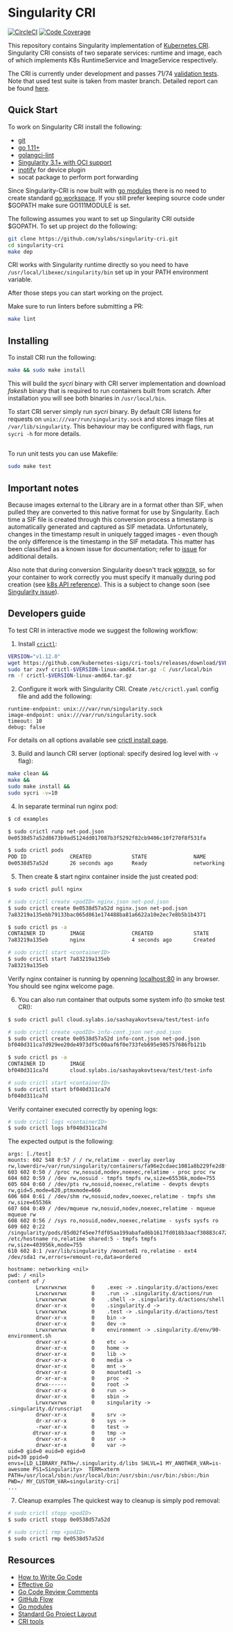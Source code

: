 # Singularity CRI

[![CircleCI](https://circleci.com/gh/sylabs/singularity-cri.svg?style=svg&circle-token=276de7aa1d82749ecf8ed6513c72399041885dec)](https://circleci.com/gh/sylabs/singularity-cri)
[![Code Coverage](https://codecov.io/gh/sylabs/singularity-cri/branch/master/graph/badge.svg)](https://codecov.io/gh/sylabs/singularity-cri)

This repository contains Singularity implementation of [Kubernetes CRI](https://github.com/kubernetes/community/blob/master/contributors/devel/container-runtime-interface.md). Singularity CRI consists of
two separate services: runtime and image, each of which implements K8s RuntimeService and ImageService respectively.


The CRI is currently under development and passes 71/74 [validation tests](https://github.com/kubernetes-sigs/cri-tools/blob/master/docs/validation.md).
Note that used test suite is taken from master branch. Detailed report can be found [here](https://docs.google.com/spreadsheets/d/1Ym3K4LddqKNc4LCh8jr5flN7YDxfnM_hrLxpeDJRO1k/edit?usp=sharing).

## Quick Start

To work on Singularity CRI install the following:

- [git](https://git-scm.com/downloads)
- [go 1.11+](https://golang.org/doc/install)
- [golangci-lint](https://github.com/golangci/golangci-lint#install)
- [Singularity 3.1+ with OCI support](https://github.com/sylabs/singularity/blob/master/INSTALL.md)
- [inotify](http://man7.org/linux/man-pages/man7/inotify.7.html) for device plugin
- socat package to perform port forwarding

Since Singularity-CRI is now built with [go modules](https://github.com/golang/go/wiki/Modules)
there is no need to create standard [go workspace](https://golang.org/doc/code.html). If you still
prefer keeping source code under $GOPATH make sure GO111MODULE is set. 

The following assumes you want to set up Singularity CRI outside $GOPATH.
To set up project do the following:

```bash
git clone https://github.com/sylabs/singularity-cri.git
cd singularity-cri
make dep
```

CRI works with Singularity runtime directly so you need to have `/usr/local/libexec/singularity/bin`
set up in your PATH environment variable.

After those steps you can start working on the project.

Make sure to run linters before submitting a PR:

```bash
make lint
```

## Installing

To install CRI run the following:

```bash
make && sudo make install
```

This will build the _sycri_ binary with CRI server implementation and download _fakesh_ binary that is required to
run containers built from scratch. After installation you will see both binaries in
`/usr/local/bin`.


To start CRI server simply run _sycri_ binary. By default CRI listens for requests on
`unix:///var/run/singularity.sock` and stores image files at `/var/lib/singularity`. This behaviour may be configured
with flags, run `sycri -h` for more details.

##
To run unit tests you can use Makefile:
```bash
sudo make test
```

## Important notes

Because images external to the Library are in a format other than SIF, when pulled they are converted to this native
format for use by Singularity. Each time a SIF file is created through this conversion process a timestamp is
automatically generated and captured as SIF metadata. Unfortunately, changes in the timestamp result in uniquely
tagged images - even though the only difference is the timestamp in the SIF metadata. This matter has been classified
as a known issue for documentation; refer to [issue](https://github.com/sylabs/singularity-cri/issues/15) for additional details.

Also note that during conversion Singularity doesn't track [`WORKDIR`](https://docs.docker.com/engine/reference/builder/#workdir),
so for your container to work correctly you must specify it manually during pod creation (see [k8s API reference](https://kubernetes.io/docs/reference/generated/kubernetes-api/v1.11/#container-v1-core)).
This is a subject to change soon (see [Singularity issue](https://github.com/sylabs/singularity/issues/380)).

## Developers guide

To test CRI in interactive mode we suggest the following workflow:
 
1. Install [`crictl`](https://github.com/kubernetes-sigs/cri-tools/blob/master/docs/crictl.md):
```bash
VERSION="v1.12.0"
wget https://github.com/kubernetes-sigs/cri-tools/releases/download/$VERSION/crictl-$VERSION-linux-amd64.tar.gz
sudo tar zxvf crictl-$VERSION-linux-amd64.tar.gz -C /usr/local/bin
rm -f crictl-$VERSION-linux-amd64.tar.gz
```

2. Configure it work with Singularity CRI. Create `/etc/crictl.yaml` config file and add the following:
```text
runtime-endpoint: unix:///var/run/singularity.sock
image-endpoint: unix:///var/run/singularity.sock
timeout: 10
debug: false
```

For details on all options available see [crictl install page](https://github.com/kubernetes-sigs/cri-tools/blob/master/docs/crictl.md#install-crictl).

3. Build and launch CRI server (optional: specify desired log level with `-v` flag):
```bash
make clean &&
make && 
sudo make install &&
sudo sycri -v=10
```

4. In separate terminal run nginx pod:
```bash
$ cd examples

$ sudo crictl runp net-pod.json
0e0538d57a52d8673b9ad5124dd017087b3f5292f82cb9406c10f270f8f531fa

$ sudo crictl pods
POD ID              CREATED             STATE               NAME                NAMESPACE           ATTEMPT
0e0538d57a52d       26 seconds ago      Ready               networking          default             1
```

5. Then create & start nginx container inside the just created pod:
```bash
$ sudo crictl pull nginx

# sudo crictl create <podID> nginx.json net-pod.json
$ sudo crictl create 0e0538d57a52d nginx.json net-pod.json
7a83219a135ebb79133bac065d861e174488ba81a6622a10e2ec7e8b5b1b4371

$ sudo crictl ps -a
CONTAINER ID        IMAGE               CREATED             STATE               NAME                ATTEMPT             POD ID
7a83219a135eb       nginx               4 seconds ago       Created             nginx-container     1                   0e0538d57a52d

# sudo crictl start <containerID>
$ sudo crictl start 7a83219a135eb
7a83219a135eb
```

Verify nginx container is running by openning [localhost:80](http://localhost:80) in any browser. 
You should see nginx welcome page.
	
6. You can also run container that outputs some system info (to smoke test CRI):
```bash
$ sudo crictl pull cloud.sylabs.io/sashayakovtseva/test/test-info

# sudo crictl create <podID> info-cont.json net-pod.json
$ sudo crictl create 0e0538d57a52d info-cont.json net-pod.json
bf040d311ca7d929ee20de4973df5c00aaf6f0e733feb695e985757686fb121b

$ sudo crictl ps -a
CONTAINER ID        IMAGE                                    		  	CREATED             STATE               NAME                ATTEMPT             POD ID
bf040d311ca7d       cloud.sylabs.io/sashayakovtseva/test/test-info   	10 seconds ago      Created             testcontainer       1                   0e0538d57a52d

# sudo crictl start <containerID>
$ sudo crictl start bf040d311ca7d
bf040d311ca7d
```
	
Verify container executed correctly by opening logs:

 ```bash
# sudo crictl logs <containerID>
$ sudo crictl logs bf040d311ca7d
```

The expected output is the following:
```text
args: [./test]
mounts: 602 548 0:57 / / rw,relatime - overlay overlay rw,lowerdir=/var/run/singularity/containers/fa96e2cdaec1081a8b229fe2d8f64ac80b698b7a07f303629fb60b36abbeec8e/bundle/rootfs,upperdir=/var/run/singularity/containers/fa96e2cdaec1081a8b229fe2d8f64ac80b698b7a07f303629fb60b36abbeec8e/bundle/overlay/upper,workdir=/var/run/singularity/containers/fa96e2cdaec1081a8b229fe2d8f64ac80b698b7a07f303629fb60b36abbeec8e/bundle/overlay/work
603 602 0:50 / /proc rw,nosuid,nodev,noexec,relatime - proc proc rw
604 602 0:59 / /dev rw,nosuid - tmpfs tmpfs rw,size=65536k,mode=755
605 604 0:60 / /dev/pts rw,nosuid,noexec,relatime - devpts devpts rw,gid=5,mode=620,ptmxmode=666
606 604 0:61 / /dev/shm rw,nosuid,nodev,noexec,relatime - tmpfs shm rw,size=65536k
607 604 0:49 / /dev/mqueue rw,nosuid,nodev,noexec,relatime - mqueue mqueue rw
608 602 0:56 / /sys ro,nosuid,nodev,noexec,relatime - sysfs sysfs ro
609 602 0:22 /singularity/pods/85d02f45ee7fdf05aa199abafad6b1617fd018b3aacf30883c4724ebb025dac2/hostname /etc/hostname ro,relatime shared:5 - tmpfs tmpfs rw,size=403956k,mode=755
610 602 8:1 /var/lib/singularity /mounted1 ro,relatime - ext4 /dev/sda1 rw,errors=remount-ro,data=ordered

hostname: networking <nil>
pwd: / <nil>
content of /
	     Lrwxrwxrwx        0	.exec -> .singularity.d/actions/exec
	     Lrwxrwxrwx        0	.run -> .singularity.d/actions/run
	     Lrwxrwxrwx        0	.shell -> .singularity.d/actions/shell
	     drwxr-xr-x        0	.singularity.d -> 
	     Lrwxrwxrwx        0	.test -> .singularity.d/actions/test
	     drwxr-xr-x        0	bin -> 
	     drwxr-xr-x        0	dev -> 
	     Lrwxrwxrwx        0	environment -> .singularity.d/env/90-environment.sh
	     drwxr-xr-x        0	etc -> 
	     drwxr-xr-x        0	home -> 
	     drwxr-xr-x        0	lib -> 
	     drwxr-xr-x        0	media -> 
	     drwxr-xr-x        0	mnt -> 
	     drwxr-xr-x        0	mounted1 -> 
	     dr-xr-xr-x        0	proc -> 
	     drwx------        0	root -> 
	     drwxr-xr-x        0	run -> 
	     drwxr-xr-x        0	sbin -> 
	     Lrwxrwxrwx        0	singularity -> .singularity.d/runscript
	     drwxr-xr-x        0	srv -> 
	     dr-xr-xr-x        0	sys -> 
	     -rwxr-xr-x        0	test -> 
	    dtrwxr-xr-x        0	tmp -> 
	     drwxr-xr-x        0	usr -> 
	     drwxr-xr-x        0	var -> 
uid=0 gid=0 euid=0 egid=0
pid=30 ppid=0
envs=[LD_LIBRARY_PATH=/.singularity.d/libs SHLVL=1 MY_ANOTHER_VAR=is-awesome PS1=Singularity>  TERM=xterm PATH=/usr/local/sbin:/usr/local/bin:/usr/sbin:/usr/bin:/sbin:/bin PWD=/ MY_CUSTOM_VAR=singularity-cri]
...
```

7. Cleanup examples
	The quickest way to cleanup is simply pod removal:
```bash
# sudo crictl stopp <podID>
$ sudo crictl stopp 0e0538d57a52d

# sudo crictl rmp <podID>
$ sudo crictl rmp 0e0538d57a52d
```

## Resources

* [How to Write Go Code](https://golang.org/doc/code.html)
* [Effective Go](https://golang.org/doc/effective_go.html)
* [Go Code Review Comments](https://github.com/golang/go/wiki/CodeReviewComments)
* [GitHub Flow](https://guides.github.com/introduction/flow/)
* [Go modules](https://github.com/golang/go/wiki/Modules)
* [Standard Go Project Layout](https://github.com/golang-standards/project-layout)
* [CRI tools](https://github.com/kubernetes-sigs/cri-tools)
